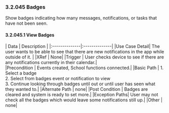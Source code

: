 ### 3.2.045 Badges

Show badges indicating how many messages, notifications, or tasks that have not been seen.

#### 3.2.045.1 View Badges

| Data          | Description    |
|:--------------|:--------------|    |Use Case Detail| The user wants to be able to see that there are new notifications in the app while outside of it. |
|XRef           | None|
|Trigger        | User checks device to see if there are any notifications currently in their calendar.|                          
|Precondition   | Events created, School functions connected.|
|Basic Path     | 1. Select a badge <br>2. Select from badges event or notification to view <br>3. Continue looking through badges until out or until user has seen what they wanted to.|
|Alternate Path | none|
|Post Condition | Badges are cleared and system is ready to set more.|
|Exception Paths| User may not check all the badges which would leave some notifications still up.|
|Other          | none|
